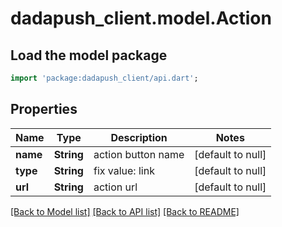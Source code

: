 # dadapush_client.model.Action

## Load the model package
```dart
import 'package:dadapush_client/api.dart';
```

## Properties
Name | Type | Description | Notes
------------ | ------------- | ------------- | -------------
**name** | **String** | action button name | [default to null]
**type** | **String** | fix value: link | [default to null]
**url** | **String** | action url | [default to null]

[[Back to Model list]](../README.md#documentation-for-models) [[Back to API list]](../README.md#documentation-for-api-endpoints) [[Back to README]](../README.md)


